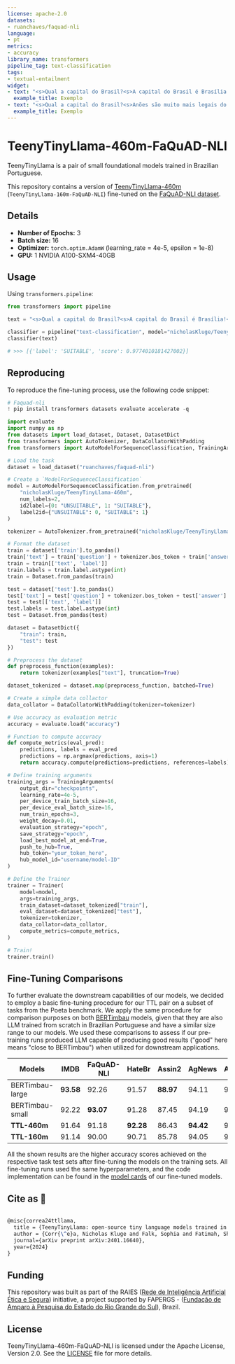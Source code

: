 ```yaml
---
license: apache-2.0
datasets:
- ruanchaves/faquad-nli
language:
- pt
metrics:
- accuracy
library_name: transformers
pipeline_tag: text-classification
tags:
- textual-entailment
widget:
- text: "<s>Qual a capital do Brasil?<s>A capital do Brasil é Brasília!</s>"
  example_title: Exemplo
- text: "<s>Qual a capital do Brasil?<s>Anões são muito mais legais do que elfos!</s>"
  example_title: Exemplo
---
```

# TeenyTinyLlama-460m-FaQuAD-NLI

TeenyTinyLlama is a pair of small foundational models trained in Brazilian Portuguese.

This repository contains a version of [TeenyTinyLlama-460m](https://huggingface.co/nicholasKluge/TeenyTinyLlama-460m) (`TeenyTinyLlama-160m-FaQuAD-NLI`) fine-tuned on the [FaQuAD-NLI dataset](https://huggingface.co/datasets/ruanchaves/faquad-nli).

## Details

- **Number of Epochs:** 3
- **Batch size:** 16
- **Optimizer:** `torch.optim.AdamW` (learning_rate = 4e-5, epsilon = 1e-8)
- **GPU:** 1 NVIDIA A100-SXM4-40GB

## Usage

Using `transformers.pipeline`:

```python
from transformers import pipeline

text = "<s>Qual a capital do Brasil?<s>A capital do Brasil é Brasília!</s>"

classifier = pipeline("text-classification", model="nicholasKluge/TeenyTinyLlama-460m-FaQuAD-NLI")
classifier(text)

# >>> [{'label': 'SUITABLE', 'score': 0.9774010181427002}]
```

## Reproducing

To reproduce the fine-tuning process, use the following code snippet:

```python
# Faquad-nli
! pip install transformers datasets evaluate accelerate -q

import evaluate
import numpy as np
from datasets import load_dataset, Dataset, DatasetDict
from transformers import AutoTokenizer, DataCollatorWithPadding
from transformers import AutoModelForSequenceClassification, TrainingArguments, Trainer

# Load the task
dataset = load_dataset("ruanchaves/faquad-nli")

# Create a `ModelForSequenceClassification`
model = AutoModelForSequenceClassification.from_pretrained(
    "nicholasKluge/TeenyTinyLlama-460m", 
    num_labels=2, 
    id2label={0: "UNSUITABLE", 1: "SUITABLE"}, 
    label2id={"UNSUITABLE": 0, "SUITABLE": 1}
)

tokenizer = AutoTokenizer.from_pretrained("nicholasKluge/TeenyTinyLlama-460m")

# Format the dataset
train = dataset['train'].to_pandas()
train['text'] = train['question'] + tokenizer.bos_token + train['answer'] + tokenizer.eos_token
train = train[['text', 'label']]
train.labels = train.label.astype(int)
train = Dataset.from_pandas(train)

test = dataset['test'].to_pandas()
test['text'] = test['question'] + tokenizer.bos_token + test['answer'] + tokenizer.eos_token
test = test[['text', 'label']]
test.labels = test.label.astype(int)
test = Dataset.from_pandas(test)

dataset = DatasetDict({
    "train": train,  
    "test": test                  
})

# Preprocess the dataset
def preprocess_function(examples):
    return tokenizer(examples["text"], truncation=True)

dataset_tokenized = dataset.map(preprocess_function, batched=True)

# Create a simple data collactor
data_collator = DataCollatorWithPadding(tokenizer=tokenizer)

# Use accuracy as evaluation metric
accuracy = evaluate.load("accuracy")

# Function to compute accuracy
def compute_metrics(eval_pred):
    predictions, labels = eval_pred
    predictions = np.argmax(predictions, axis=1)
    return accuracy.compute(predictions=predictions, references=labels)

# Define training arguments
training_args = TrainingArguments(
    output_dir="checkpoints",
    learning_rate=4e-5,
    per_device_train_batch_size=16,
    per_device_eval_batch_size=16,
    num_train_epochs=3,
    weight_decay=0.01,
    evaluation_strategy="epoch",
    save_strategy="epoch",
    load_best_model_at_end=True,
    push_to_hub=True,
    hub_token="your_token_here",
    hub_model_id="username/model-ID"
)

# Define the Trainer
trainer = Trainer(
    model=model,
    args=training_args,
    train_dataset=dataset_tokenized["train"],
    eval_dataset=dataset_tokenized["test"],
    tokenizer=tokenizer,
    data_collator=data_collator,
    compute_metrics=compute_metrics,
)

# Train!
trainer.train()

```

## Fine-Tuning Comparisons

To further evaluate the downstream capabilities of our models, we decided to employ a basic fine-tuning procedure for our TTL pair on a subset of tasks from the Poeta benchmark. We apply the same procedure for comparison purposes on both [BERTimbau](https://huggingface.co/neuralmind/bert-base-portuguese-cased) models, given that they are also LLM trained from scratch in Brazilian Portuguese and have a similar size range to our models. We used these comparisons to assess if our pre-training runs produced LLM capable of producing good results ("good" here means "close to BERTimbau") when utilized for downstream applications.

| Models          | IMDB      | FaQuAD-NLI | HateBr    | Assin2    | AgNews    | Average |
|-----------------|-----------|------------|-----------|-----------|-----------|---------|
| BERTimbau-large | **93.58** | 92.26      | 91.57     | **88.97** | 94.11     | 92.10   |
| BERTimbau-small | 92.22     | **93.07**  | 91.28     | 87.45     | 94.19     | 91.64   |
| **TTL-460m**    | 91.64     | 91.18      | **92.28** | 86.43     | **94.42** | 91.19   |
| **TTL-160m**    | 91.14     | 90.00      | 90.71     | 85.78     | 94.05     | 90.34   |

All the shown results are the higher accuracy scores achieved on the respective task test sets after fine-tuning the models on the training sets. All fine-tuning runs used the same hyperparameters, and the code implementation can be found in the [model cards](https://huggingface.co/nicholasKluge/TeenyTinyLlama-460m-HateBR) of our fine-tuned models.

## Cite as 🤗

```latex

@misc{correa24ttllama,
  title = {TeenyTinyLlama: open-source tiny language models trained in Brazilian Portuguese},
  author = {Corr{\^e}a, Nicholas Kluge and Falk, Sophia and Fatimah, Shiza and Sen, Aniket and De Oliveira, Nythamar},
  journal={arXiv preprint arXiv:2401.16640},
  year={2024}
}

```

## Funding

This repository was built as part of the RAIES ([Rede de Inteligência Artificial Ética e Segura](https://www.raies.org/)) initiative, a project supported by FAPERGS - ([Fundação de Amparo à Pesquisa do Estado do Rio Grande do Sul](https://fapergs.rs.gov.br/inicial)), Brazil.

## License

TeenyTinyLlama-460m-FaQuAD-NLI is licensed under the Apache License, Version 2.0. See the [LICENSE](LICENSE) file for more details.
